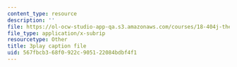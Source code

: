 ```yaml
---
content_type: resource
description: ''
file: https://ol-ocw-studio-app-qa.s3.amazonaws.com/courses/18-404j-theory-of-computation-fall-2020/567fbcb368f0922c905122084bdbf4f1_vqFRAWeEcUs.srt
file_type: application/x-subrip
resourcetype: Other
title: 3play caption file
uid: 567fbcb3-68f0-922c-9051-22084bdbf4f1
---
```


